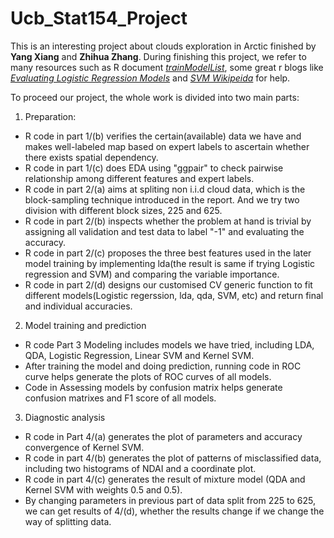 # Ucb_Stat154_Project
This is an interesting project about clouds exploration in Arctic finished by **Yang Xiang** and **Zhihua Zhang**. During finishing this project, we refer to many resources such as R document [_trainModelList_](http://topepo.github.io/caret/train-models-by-tag.html#Support_Vector_Machines), some great r blogs like [_Evaluating Logistic Regression Models_](https://www.r-bloggers.com/evaluating-logistic-regression-models/) and [_SVM Wikipeida_](https://en.wikipedia.org/wiki/Support-vector_machine) for help.

To proceed our project, the whole work is divided into two main parts:
1. Preparation: 
 * R code in part 1/(b) verifies the certain(available) data we have and makes well-labeled map based on expert labels to ascertain whether there exists spatial dependency.
 * R code in part 1/(c) does EDA using "ggpair" to check pairwise relationship among different features and expert labels.
 * R code in part 2/(a) aims at spliting non i.i.d cloud data, which is the block-sampling technique introduced in the report. And we try two division with different block sizes, 225 and 625.
 * R code in part 2/(b) inspects whether the problem at hand is trivial by assigning all validation and test data to label "-1" and evaluating the accuracy.
 * R code in part 2/(c) proposes the three best features used in the later model training by implementing lda(the result is same if trying Logistic regression and SVM) and comparing the variable importance.
 * R code in part 2/(d) designs our customised CV generic function to fit different models(Logistic regerssion, lda, qda, SVM, etc) and return final and individual accuracies.

2. Model training and prediction
 * R code Part 3 Modeling includes models we have tried, including LDA, QDA, Logistic Regression, Linear SVM and Kernel SVM.
 * After training the model and doing prediction, running code in ROC curve helps generate the plots of ROC curves of all models.
 * Code in Assessing models by confusion matrix helps generate confusion matrixes and F1 score of all models.

3. Diagnostic analysis
 * R code in Part 4/(a) generates the plot of parameters and accuracy convergence of Kernel SVM.
 * R code in part 4/(b) generates the plot of patterns of misclassified data, including two histograms of NDAI and a coordinate plot.
 * R code in part 4/(c) generates the result of mixture model (QDA and Kernel SVM with weights 0.5 and 0.5).
 * By changing parameters in previous part of data split from 225 to 625, we can get results of 4/(d), whether the results change if we change the way of splitting data.
